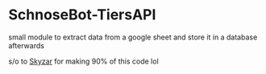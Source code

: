 # SchnoseBot-TiersAPI

small module to extract data from a google sheet and store it in a database afterwards

s/o to [Skyzar](https://github.com/Skyzar) for making 90% of this code lol
